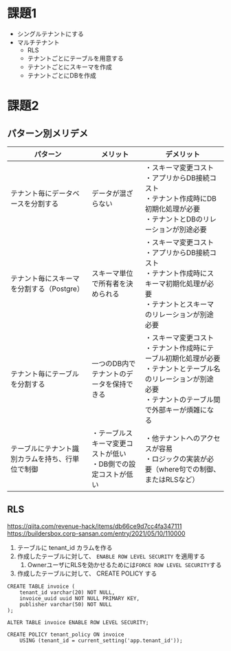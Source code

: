 # 課題1

- シングルテナントにする
- マルチテナント
  - RLS
  - テナントごとにテーブルを用意する
  - テナントごとにスキーマを作成
  - テナントごとにDBを作成

# 課題2

## パターン別メリデメ

| パターン | メリット | デメリット |
| ---- | ---- | ---- |
| テナント毎にデータベースを分割する | データが混ざらない | ・スキーマ変更コスト<br>・アプリからDB接続コスト<br>・テナント作成時にDB初期化処理が必要<br>・テナントとDBのリレーションが別途必要 |
| テナント毎にスキーマを分割する（Postgre） | スキーマ単位で所有者を決められる | ・スキーマ変更コスト<br>・アプリからDB接続コスト<br>・テナント作成時にスキーマ初期化処理が必要<br>・テナントとスキーマのリレーションが別途必要 |
| テナント毎にテーブルを分割する | 一つのDB内でテナントのデータを保持できる | ・スキーマ変更コスト<br>・テナント作成時にテーブル初期化処理が必要<br>・テナントとテーブル名のリレーションが別途必要<br>・テナントのテーブル間で外部キーが煩雑になる |
| テーブルにテナント識別カラムを持ち、行単位で制御 | ・テーブルスキーマ変更コストが低い<br>・DB側での設定コストが低い | ・他テナントへのアクセスが容易<br>・ロジックの実装が必要（where句での制御、またはRLSなど） |

## RLS

https://qiita.com/revenue-hack/items/db66ce9d7cc4fa347111
https://buildersbox.corp-sansan.com/entry/2021/05/10/110000

1. テーブルに tenant_id カラムを作る
2. 作成したテーブルに対して、 `ENABLE ROW LEVEL SECURITY` を適用する
   1. OwnerユーザにRLSを効かせるためには`FORCE ROW LEVEL SECURITY`する
3. 作成したテーブルに対して、 CREATE POLICY する

```sql:マイグレーションSQLサンプル
CREATE TABLE invoice (
    tenant_id varchar(20) NOT NULL,
    invoice_uuid uuid NOT NULL PRIMARY KEY,
    publisher varchar(50) NOT NULL
);

ALTER TABLE invoice ENABLE ROW LEVEL SECURITY;

CREATE POLICY tenant_policy ON invoice
    USING (tenant_id = current_setting('app.tenant_id'));
```